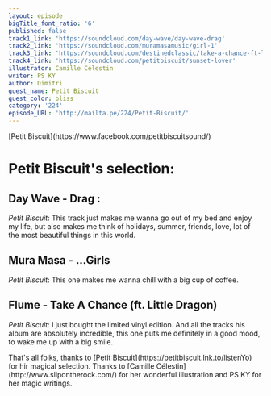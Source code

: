 ```yaml
---
layout: episode
bigTitle_font_ratio: '6'
published: false
track1_link: 'https://soundcloud.com/day-wave/day-wave-drag'
track2_link: 'https://soundcloud.com/muramasamusic/girl-1'
track3_link: 'https://soundcloud.com/destinedclassic/take-a-chance-ft-little-dragon'
track4_link: 'https://soundcloud.com/petitbiscuit/sunset-lover'
illustrator: Camille Célestin
writer: PS KY
author: Dimitri
guest_name: Petit Biscuit
guest_color: bliss
category: '224'
episode_URL: 'http://mailta.pe/224/Petit-Biscuit/'
---
```

<p id="introduction">[Petit Biscuit](https://www.facebook.com/petitbiscuitsound/)</p>

# Petit Biscuit's selection:

## Day Wave - Drag : 

_Petit Biscuit_: This track just makes me wanna go out of my bed and enjoy my life, but also makes me think of holidays, summer, friends, love, lot of the most beautiful things in this world.

## Mura Masa - ...Girls

_Petit Biscuit_: This one makes me wanna chill with a big cup of coffee.


## Flume - Take A Chance (ft. Little Dragon) 

_Petit Biscuit_: I just bought the limited vinyl edition. And all the tracks his album are absolutely incredible, this one puts me definitely in a good mood, to wake me up with a big smile.

<p id="outroduction">That's all folks, thanks to [Petit Biscuit](https://petitbiscuit.lnk.to/listenYo) for hir magical selection. Thanks to [Camille Célestin](http://www.slipontherock.com/) for her wonderful illustration and PS KY for her magic writings.</p>
